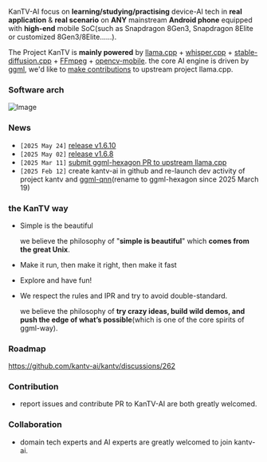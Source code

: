 KanTV-AI focus on <b>learning/studying/practising</b> device-AI tech in <b>real application</b> & <b>real scenario</b> on <b>ANY</b> mainstream <b>Android phone</b> equipped with <b>high-end</b> mobile SoC(such as Snapdragon 8Gen3, Snapdragon 8Elite or customized 8Gen3/8Elite......).

The Project KanTV is <b>mainly powered</b> by [llama.cpp](https://github.com/ggml-org/llama.cpp) + [whisper.cpp](https://github.com/ggml-org/whisper.cpp) +  [stable-diffusion.cpp](https://github.com/leejet/stable-diffusion.cpp) + [FFmpeg](https://www.ffmpeg.org/) + [opencv-mobile](https://github.com/nihui/opencv-mobile). the core AI engine is driven by [ggml](https://github.com/ggml-org/ggml), we'd like to [make contributions](https://github.com/ggml-org/llama.cpp/pull/12326) to upstream project llama.cpp.

### Software arch
![Image](https://github.com/user-attachments/assets/32227392-abdf-4760-be3d-a19d48d478ff)

### News
- `[2025 May 24]` [release v1.6.10](https://github.com/kantv-ai/kantv/releases/tag/kantv-1.6.10)
- `[2025 May 02]` [release v1.6.8](https://github.com/kantv-ai/kantv/releases/tag/kantv-1.6.8)
- `[2025 Mar 11]` [submit ggml-hexagon PR to upstream llama.cpp](https://github.com/ggml-org/llama.cpp/pull/12326)
- `[2025 Feb 12]` create kantv-ai in github and re-launch dev activity of project kantv and [ggml-qnn](https://github.com/zhouwg/ggml-hexagon/discussions/18)(rename to ggml-hexagon since 2025 March 19)
<!--
- `[2025 Jan 29]` back to Github and llama.cpp community due to DeepSeek-R1
- `[2024 Jul 18]` completely left Github and llama.cpp community
- `[2024 Mar 29]` [PoC:Add Qualcomm mobile SoC native backend for GGML](https://github.com/kantv-ai/kantv/issues/121)
- `[2024 Mar 05]` [first touch with whisper.cpp](https://github.com/kantv-ai/kantv/issues/64)
- `[2024 Feb 22]` first touch with ggml/device-AI tech
-->

### the KanTV way

- Simple is the beautiful

   we believe the philosophy of "<b>simple is beautiful</b>" which <b>comes from the great Unix</b>.

- Make it run, then make it right, then make it fast
<!--
  - this is a practical approach in R&D activity
  - a [candicated PR(a specified llama.cpp backend for Qualcomm Hexagon NPU)](https://github.com/ggml-org/llama.cpp/pull/12326) could run and right at the moment on Qualcomm high-end mobile SoC based Android phone.
  - this approach also used in Project KanTV(all efforts in Project KanTV will be used in <b>real scenario</b> in real Android APK on Android phone equipped with Qualcomm's <b>state-of-the-art</b> 8Elite/<b>8Elite2/8Elite3</b>/8Elite4/... mobile SoC.
-->
- Explore and have fun!
- We respect the rules and IPR and try to avoid double-standard.

  we believe the philosophy of <b>try crazy ideas, build wild demos, and push the edge of what’s possible</b>(which is one of the core spirits of ggml-way).

### Roadmap

https://github.com/kantv-ai/kantv/discussions/262

### Contribution
- report issues and contribute PR to KanTV-AI are both greatly welcomed.

### Collaboration

- domain tech experts and AI experts are greatly welcomed to join kantv-ai.


